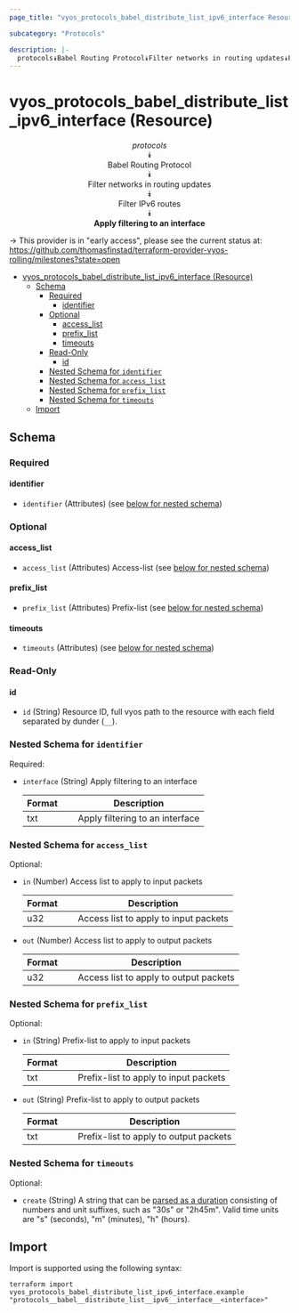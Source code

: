```yaml
---
page_title: "vyos_protocols_babel_distribute_list_ipv6_interface Resource - vyos"

subcategory: "Protocols"

description: |-
  protocols⯯Babel Routing Protocol⯯Filter networks in routing updates⯯Filter IPv6 routes⯯Apply filtering to an interface
---
```


# vyos_protocols_babel_distribute_list_ipv6_interface (Resource)
<center>

*protocols*  
⯯  
Babel Routing Protocol  
⯯  
Filter networks in routing updates  
⯯  
Filter IPv6 routes  
⯯  
**Apply filtering to an interface**


</center>

-> This provider is in "early access", please see the current status at: https://github.com/thomasfinstad/terraform-provider-vyos-rolling/milestones?state=open

<!--TOC-->

- [vyos_protocols_babel_distribute_list_ipv6_interface (Resource)](#vyos_protocols_babel_distribute_list_ipv6_interface-resource)
  - [Schema](#schema)
    - [Required](#required)
      - [identifier](#identifier)
    - [Optional](#optional)
      - [access_list](#access_list)
      - [prefix_list](#prefix_list)
      - [timeouts](#timeouts)
    - [Read-Only](#read-only)
      - [id](#id)
    - [Nested Schema for `identifier`](#nested-schema-for-identifier)
    - [Nested Schema for `access_list`](#nested-schema-for-access_list)
    - [Nested Schema for `prefix_list`](#nested-schema-for-prefix_list)
    - [Nested Schema for `timeouts`](#nested-schema-for-timeouts)
  - [Import](#import)

<!--TOC-->

<!-- schema generated by tfplugindocs -->
## Schema

### Required

#### identifier
- `identifier` (Attributes) (see [below for nested schema](#nestedatt--identifier))

### Optional

#### access_list
- `access_list` (Attributes) Access-list (see [below for nested schema](#nestedatt--access_list))
#### prefix_list
- `prefix_list` (Attributes) Prefix-list (see [below for nested schema](#nestedatt--prefix_list))
#### timeouts
- `timeouts` (Attributes) (see [below for nested schema](#nestedatt--timeouts))

### Read-Only

#### id
- `id` (String) Resource ID, full vyos path to the resource with each field separated by dunder (`__`).

<a id="nestedatt--identifier"></a>
### Nested Schema for `identifier`

Required:

- `interface` (String) Apply filtering to an interface

    |  Format  &emsp;|  Description                      |
    |----------|-----------------------------------|
    |  txt     &emsp;|  Apply filtering to an interface  |


<a id="nestedatt--access_list"></a>
### Nested Schema for `access_list`

Optional:

- `in` (Number) Access list to apply to input packets

    |  Format  &emsp;|  Description                            |
    |----------|-----------------------------------------|
    |  u32     &emsp;|  Access list to apply to input packets  |
- `out` (Number) Access list to apply to output packets

    |  Format  &emsp;|  Description                             |
    |----------|------------------------------------------|
    |  u32     &emsp;|  Access list to apply to output packets  |


<a id="nestedatt--prefix_list"></a>
### Nested Schema for `prefix_list`

Optional:

- `in` (String) Prefix-list to apply to input packets

    |  Format  &emsp;|  Description                            |
    |----------|-----------------------------------------|
    |  txt     &emsp;|  Prefix-list to apply to input packets  |
- `out` (String) Prefix-list to apply to output packets

    |  Format  &emsp;|  Description                             |
    |----------|------------------------------------------|
    |  txt     &emsp;|  Prefix-list to apply to output packets  |


<a id="nestedatt--timeouts"></a>
### Nested Schema for `timeouts`

Optional:

- `create` (String) A string that can be [parsed as a duration](https://pkg.go.dev/time#ParseDuration) consisting of numbers and unit suffixes, such as &#34;30s&#34; or &#34;2h45m&#34;. Valid time units are &#34;s&#34; (seconds), &#34;m&#34; (minutes), &#34;h&#34; (hours).

## Import

Import is supported using the following syntax:

```shell
terraform import vyos_protocols_babel_distribute_list_ipv6_interface.example "protocols__babel__distribute_list__ipv6__interface__<interface>"
```
